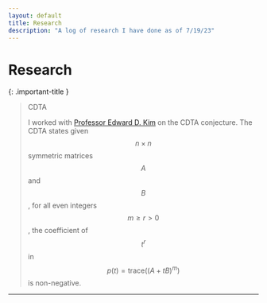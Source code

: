 ```yaml
---
layout: default
title: Research
description: "A log of research I have done as of 7/19/23"
---
```

# Research

<script src="https://polyfill.io/v3/polyfill.min.js?features=es6"></script>
<script id="MathJax-script" async src="https://cdn.jsdelivr.net/npm/mathjax@3/es5/tex-mml-chtml.js"></script>


{: .important-title }
> CDTA
>
> I worked with [Professor Edward D. Kim] on the CDTA conjecture. The CDTA states given $$n\times n$$ symmetric matrices $$A$$ and $$B$$, for all even integers $$m\geq r > 0$$, the coefficient of $$t^r$$ in $$p(t)=\mathsf{trace}((A+tB)^m)$$ is non-negative.



----

[Professor Edward D. Kim]: https://www.uwlax.edu/profile/ekim/
